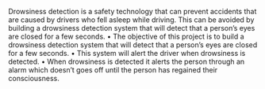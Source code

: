 Drowsiness detection is a safety technology that can prevent accidents that are caused by drivers who fell asleep while driving. This can be avoided by building a drowsiness detection system that will detect that a person’s eyes are closed for a few seconds. 
•	The objective of this project is to build a drowsiness detection system that will detect that a person’s eyes are closed for a few seconds. 
•	This system will alert the driver when drowsiness is detected.
•	When drowsiness is detected it alerts the person through an alarm which doesn’t goes off until the person has regained their consciousness.
